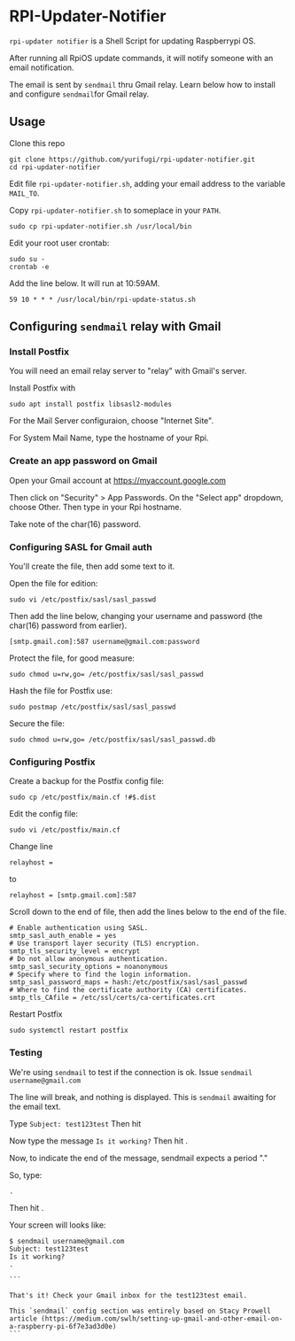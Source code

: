 # RPI-Updater-Notifier

`rpi-updater notifier` is a Shell Script for updating Raspberrypi OS.

After running all RpiOS update commands, it will notify someone with an email notification.

The email is sent by `sendmail` thru Gmail relay. Learn below how to install and configure `sendmail`for Gmail relay.

## Usage

Clone this repo

```
git clone https://github.com/yurifugi/rpi-updater-notifier.git
cd rpi-updater-notifier
```

Edit file `rpi-updater-notifier.sh`, adding your email address to the variable `MAIL_TO`.

Copy `rpi-updater-notifier.sh` to someplace in your `PATH`.

`sudo cp rpi-updater-notifier.sh /usr/local/bin`

Edit your root user crontab:

```
sudo su -
crontab -e
```

Add the line below. It will run at 10:59AM.

`59 10 * * * /usr/local/bin/rpi-update-status.sh`

## Configuring `sendmail` relay with Gmail

### Install Postfix

You will need an email relay server to "relay" with Gmail's server.

Install Postfix with

`sudo apt install postfix libsasl2-modules`

For the Mail Server configuraion, choose "Internet Site".

For System Mail Name, type the hostname of your Rpi.

### Create an app password on Gmail

Open your Gmail account at https://myaccount.google.com

Then click on "Security" > App Passwords.
On the "Select app" dropdown, choose Other. Then type in your Rpi hostname.

Take note of the char(16) password.

### Configuring SASL for Gmail auth

You'll create the file, then add some text to it.

Open the file for edition:

`sudo vi /etc/postfix/sasl/sasl_passwd`

Then add the line below, changing your username and password (the char(16) password from earlier).

`[smtp.gmail.com]:587 username@gmail.com:password`

Protect the file, for good measure:

`sudo chmod u=rw,go= /etc/postfix/sasl/sasl_passwd`

Hash the file for Postfix use:

`sudo postmap /etc/postfix/sasl/sasl_passwd`

Secure the file:

`sudo chmod u=rw,go= /etc/postfix/sasl/sasl_passwd.db`

### Configuring Postfix

Create a backup for the Postfix config file:

`sudo cp /etc/postfix/main.cf !#$.dist`

Edit the config file:

`sudo vi /etc/postfix/main.cf`

Change line

`relayhost = `

to

`relayhost = [smtp.gmail.com]:587`

Scroll down to the end of file, then add the lines below to the end of the file.

```
# Enable authentication using SASL.
smtp_sasl_auth_enable = yes
# Use transport layer security (TLS) encryption.
smtp_tls_security_level = encrypt
# Do not allow anonymous authentication.
smtp_sasl_security_options = noanonymous
# Specify where to find the login information.
smtp_sasl_password_maps = hash:/etc/postfix/sasl/sasl_passwd
# Where to find the certificate authority (CA) certificates.
smtp_tls_CAfile = /etc/ssl/certs/ca-certificates.crt
```

Restart Postfix

`sudo systemctl restart postfix`

### Testing

We're using `sendmail` to test if the connection is ok. Issue
`sendmail username@gmail.com`

The line will break, and nothing is displayed. This is `sendmail` awaiting for the email text.

Type
`Subject: test123test`
Then hit <ENTER>

Now type the message
`Is it working?`
Then hit <ENTER>.

Now, to indicate the end of the message, sendmail expects a period "."

So, type:

`.`

Then hit <ENTER>.

Your screen will looks like:

````
$ sendmail username@gmail.com
Subject: test123test
Is it working?
.

```

That's it! Check your Gmail inbox for the test123test email.

This `sendmail` config section was entirely based on Stacy Prowell
article (https://medium.com/swlh/setting-up-gmail-and-other-email-on-a-raspberry-pi-6f7e3ad3d0e)
```
````
